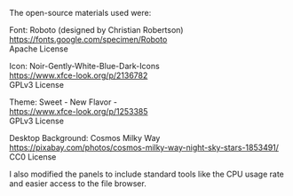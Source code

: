 
The open-source materials used were:

Font: Roboto (designed by Christian Robertson) <br>
  https://fonts.google.com/specimen/Roboto <br>
  Apache License <br>
  
Icon: Noir-Gently-White-Blue-Dark-Icons <br>
  https://www.xfce-look.org/p/2136782 <br>
  GPLv3 License <br>
  
Theme: Sweet - New Flavor - <br>
  https://www.xfce-look.org/p/1253385 <br>
  GPLv3 License <br>

Desktop Background: Cosmos Milky Way <br>
  https://pixabay.com/photos/cosmos-milky-way-night-sky-stars-1853491/ <br>
  CC0 License<br>

I also modified the panels to include standard tools like the CPU usage rate and easier access to the file browser.
